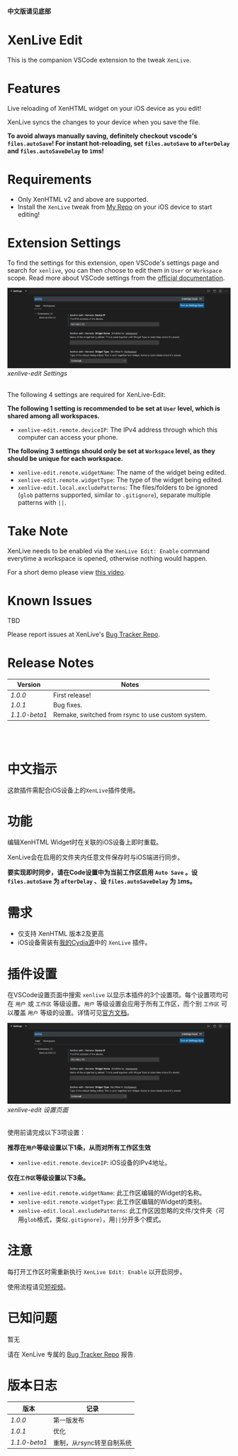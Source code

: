 **中文版请见底部**
# XenLive Edit

This is the companion VSCode extension to the tweak `XenLive`.

# Features

Live reloading of XenHTML widget on your iOS device as you edit!

XenLive syncs the changes to your device when you save the file.

**To avoid always manually saving, definitely checkout vscode's `files.autoSave`! For instant hot-reloading, set `files.autoSave` to `afterDelay` and `files.autoSaveDelay` to `1`ms!**

# Requirements

* Only XenHTML v2 and above are supported.
* Install the `XenLive` tweak from [My Repo](https://zerui18.github.io/zx02/) on your iOS device to start editing!

# Extension Settings

To find the settings for this extension, open VSCode's settings page and search for `xenlive`, you can then choose to edit them in `User` or `Workspace` scope. Read more about VSCode settings from the [official documentation](https://code.visualstudio.com/docs/getstarted/settings).

![Settings Screenshot](ss_settings.png)
<i>xenlive-edit Settings</i>

<br>
The following 4 settings are required for XenLive-Edit:

**The following 1 setting is recommended to be set at `User` level, which is shared among all workspaces.**
* `xenlive-edit.remote.deviceIP`: The IPv4 address through which this computer can access your phone.

**The following 3 settings should only be set at `Workspace` level, as they should be unique for each workspace.**
* `xenlive-edit.remote.widgetName`: The name of the widget being edited.
* `xenlive-edit.remote.widgetType`: The type of the widget being edited.
* `xenlive-edit.local.excludePatterns`: The files/folders to be ignored (`glob` patterns supported, similar to `.gitignore`), separate multiple patterns with `||`.

# Take Note

XenLive needs to be enabled via the `XenLive Edit: Enable` command everytime a workspace is opened, otherwise nothing would happen.

For a short demo please view [this video](https://www.youtube.com/watch?v=6BxoA_d3xUc).

# Known Issues

TBD

Please report issues at XenLive's [Bug Tracker Repo](https://github.com/Zerui18/XenLive-Issues-Tracker).

# Release Notes

Version | Notes
--- | ---
*1.0.0* | First release!
*1.0.1* | Bug fixes.
*1.1.0-beta1* | Remake, switched from rsync to use custom system.

<br></br>
<a id="cn"></a>
# 中文指示

这款插件需配合iOS设备上的`XenLive`插件使用。

# 功能

编辑XenHTML Widget时在关联的iOS设备上即时重载。

XenLive会在启用的文件夹内任意文件保存时与iOS端进行同步。

**要实现即时同步，请在Code设置中为当前工作区启用 `Auto Save` 。设 `files.autoSave` 为 `afterDelay` 、设 `files.autoSaveDelay` 为 `1`ms。**

# 需求

* 仅支持 XenHTML 版本2及更高
* iOS设备需装有[我的Cydia源](https://zerui18.github.io/zx02/)中的 `XenLive` 插件。

# 插件设置

在VSCode设置页面中搜索 `xenlive` 以显示本插件的3个设置项。每个设置项均可在 `用户` 或 `工作区` 等级设置。`用户` 等级设置会应用于所有工作区，而个别 `工作区` 可以覆盖 `用户` 等级的设置。详情可见[官方文档](https://code.visualstudio.com/docs/getstarted/settings)。

![Settings Screenshot](ss_settings.png)
<i>xenlive-edit 设置页面</i>

<br>
使用前请完成以下3项设置：

**推荐在`用户`等级设置以下1条，从而对所有工作区生效**
* `xenlive-edit.remote.deviceIP`: iOS设备的IPv4地址。

**仅在`工作区`等级设置以下3条。**
* `xenlive-edit.remote.widgetName`: 此工作区编辑的Widget的名称。
* `xenlive-edit.remote.widgetType`: 此工作区编辑的Widget的类别。
* `xenlive-edit.local.excludePatterns`: 此工作区因忽略的文件/文件夹（可用`glob`格式，类似`.gitignore`），用`||`分开多个模式。

# 注意

每打开工作区时需重新执行 `XenLive Edit: Enable` 以开启同步。

使用流程请见[短视频](https://www.bilibili.com/video/BV1Sh411Q7NS)。

# 已知问题

暂无

请在 XenLive 专属的 [Bug Tracker Repo](https://github.com/Zerui18/XenLive-Issues-Tracker) 报告.

# 版本日志

版本 | 记录
--- | ---
*1.0.0* | 第一版发布
*1.0.1* | 优化
*1.1.0-beta1* | 重制，从rsync转至自制系统